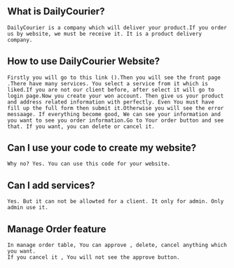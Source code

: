 ## What is DailyCourier?
    DailyCourier is a company which will deliver your product.If you order us by website, we must be receive it. It is a product delivery company.

## How to use DailyCourier Website?
    
    Firstly you will go to this link ().Then you will see the front page .There have many services. You select a service from it which is liked.If you are not our client before, after select it will go to login page.Now you create your won account. Then give us your product and address related information with perfectly. Even You must have fill up the full form then submit it.Otherwise you will see the error messaage. If everything become good, We can see your information and you want to see you order information.Go to Your order button and see that. If you want, you can delete or cancel it. 



## Can I use your code to create my website?
    Why no? Yes. You can use this code for your website.

## Can I add services?
    Yes. But it can not be allowted for a client. It only for admin. Only admin use it.


## Manage Order feature 
    In manage order table, You can approve , delete, cancel anything which you want.
    If you cancel it , You will not see the approve button.

 